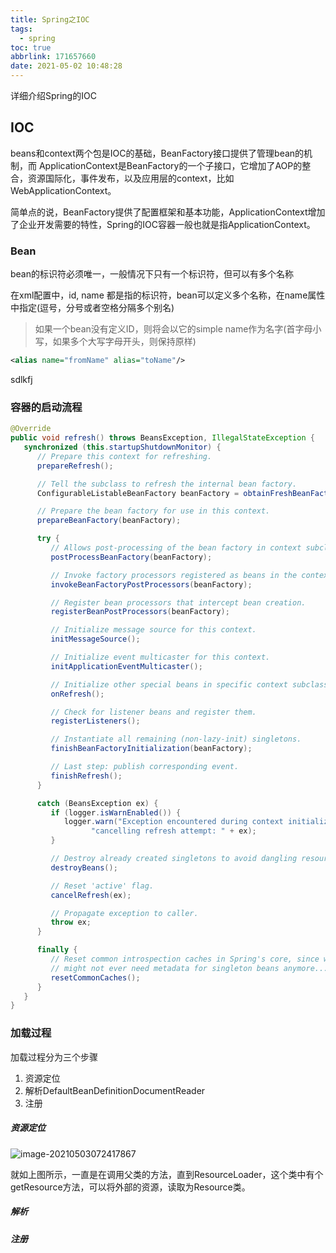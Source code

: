 ```yaml
---
title: Spring之IOC
tags:
  - spring
toc: true
abbrlink: 171657660
date: 2021-05-02 10:48:28
---
```


详细介绍Spring的IOC

 <!-- more -->

## IOC

beans和context两个包是IOC的基础，BeanFactory接口提供了管理bean的机制，而 ApplicationContext是BeanFactory的一个子接口，它增加了AOP的整合，资源国际化，事件发布，以及应用层的context，比如WebApplicationContext。

简单点的说，BeanFactory提供了配置框架和基本功能，ApplicationContext增加了企业开发需要的特性，Spring的IOC容器一般也就是指ApplicationContext。

### Bean

bean的标识符必须唯一，一般情况下只有一个标识符，但可以有多个名称

在xml配置中，id, name 都是指的标识符，bean可以定义多个名称，在name属性中指定(逗号，分号或者空格分隔多个别名)

> 如果一个bean没有定义ID，则将会以它的simple name作为名字(首字母小写，如果多个大写字母开头，则保持原样)

```xml
<alias name="fromName" alias="toName"/>
```

sdlkfj 





### 容器的启动流程

```java
@Override
public void refresh() throws BeansException, IllegalStateException {
   synchronized (this.startupShutdownMonitor) {
      // Prepare this context for refreshing.
      prepareRefresh();

      // Tell the subclass to refresh the internal bean factory.
      ConfigurableListableBeanFactory beanFactory = obtainFreshBeanFactory();

      // Prepare the bean factory for use in this context.
      prepareBeanFactory(beanFactory);

      try {
         // Allows post-processing of the bean factory in context subclasses.
         postProcessBeanFactory(beanFactory);

         // Invoke factory processors registered as beans in the context.
         invokeBeanFactoryPostProcessors(beanFactory);

         // Register bean processors that intercept bean creation.
         registerBeanPostProcessors(beanFactory);

         // Initialize message source for this context.
         initMessageSource();

         // Initialize event multicaster for this context.
         initApplicationEventMulticaster();

         // Initialize other special beans in specific context subclasses.
         onRefresh();

         // Check for listener beans and register them.
         registerListeners();

         // Instantiate all remaining (non-lazy-init) singletons.
         finishBeanFactoryInitialization(beanFactory);

         // Last step: publish corresponding event.
         finishRefresh();
      }

      catch (BeansException ex) {
         if (logger.isWarnEnabled()) {
            logger.warn("Exception encountered during context initialization - " +
                  "cancelling refresh attempt: " + ex);
         }

         // Destroy already created singletons to avoid dangling resources.
         destroyBeans();

         // Reset 'active' flag.
         cancelRefresh(ex);

         // Propagate exception to caller.
         throw ex;
      }

      finally {
         // Reset common introspection caches in Spring's core, since we
         // might not ever need metadata for singleton beans anymore...
         resetCommonCaches();
      }
   }
}
```

### 加载过程

加载过程分为三个步骤

1. 资源定位
2. 解析DefaultBeanDefinitionDocumentReader
3. 注册

##### 资源定位

![image-20210503072417867](https://gitee.com/flow_disaster/blog-map-bed/raw/master/img/image-20210503072417867.png)

就如上图所示，一直是在调用父类的方法，直到ResourceLoader，这个类中有个getResource方法，可以将外部的资源，读取为Resource类。

##### 解析



##### 注册

